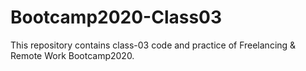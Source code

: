 # Bootcamp2020-Class03
This repository contains class-03 code and practice of Freelancing &amp; Remote Work Bootcamp2020.
